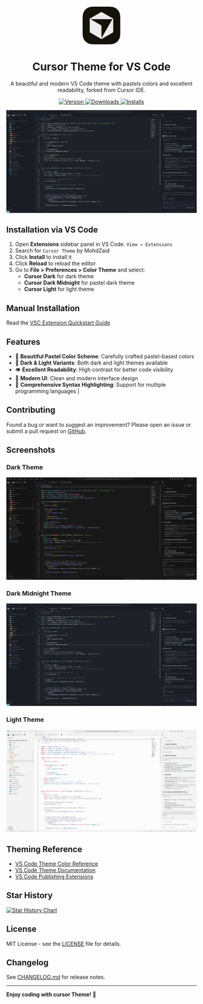 <p align="center">
  <img alt="Cursor Theme Logo" src="https://raw.githubusercontent.com/BioHazard786/cursor-theme-vscode/refs/heads/main/icon.png" width="100" />
</p>
<h1 align="center">
  Cursor Theme for VS Code
</h1>
<p align="center">
  A beautiful and modern VS Code theme with pastels colors and excellent readability, forked from Cursor IDE.
</p>
<p align="center">
  <a href="https://marketplace.visualstudio.com/items?itemName=MohdZaid.cursor-theme">
    <img alt="Version" src="https://img.shields.io/visual-studio-marketplace/v/MohdZaid.cursor-theme?color=brightgreen" />
  </a>
  <a href="https://marketplace.visualstudio.com/items?itemName=MohdZaid.cursor-theme">
    <img alt="Downloads" src="https://img.shields.io/visual-studio-marketplace/d/MohdZaid.cursor-theme" />
  </a>
  <a href="https://marketplace.visualstudio.com/items?itemName=MohdZaid.cursor-theme">
    <img alt="Installs" src="https://img.shields.io/visual-studio-marketplace/i/MohdZaid.cursor-theme" />
  </a>
</p>

![Cursor Theme Demo](https://raw.githubusercontent.com/BioHazard786/cursor-theme-vscode/refs/heads/main/images/cursor-dark-midnight.png)

## Installation via VS Code

1. Open **Extensions** sidebar panel in VS Code. `View → Extensions`
2. Search for `Cursor Theme` by MohdZaid
3. Click **Install** to install it
4. Click **Reload** to reload the editor
5. Go to **File > Preferences > Color Theme** and select:
   - **Cursor Dark** for dark theme
   - **Cursor Dark Midnight** for pastel dark theme
   - **Cursor Light** for light theme

## Manual Installation

Read the [VSC Extension Quickstart Guide](https://github.com/BioHazard786/cursor-theme-vscode/blob/main/vsc-extension-quickstart.md)

## Features

- 🎨 **Beautiful Pastel Color Scheme**: Carefully crafted pastel-based colors
- 🌙 **Dark & Light Variants**: Both dark and light themes available
- 👁️ **Excellent Readability**: High contrast for better code visibility
- 🔧 **Modern UI**: Clean and modern interface design
- 📝 **Comprehensive Syntax Highlighting**: Support for multiple programming languages          |

## Contributing

Found a bug or want to suggest an improvement? Please open an issue or submit a pull request on [GitHub](https://github.com/BioHazard786/cursor-theme-vscode).

## Screenshots

### Dark Theme

![Cursor Dark Theme](https://raw.githubusercontent.com/BioHazard786/cursor-theme-vscode/refs/heads/main/images/cursor-dark.png)

### Dark Midnight Theme

![Cursor Dark Theme](https://raw.githubusercontent.com/BioHazard786/cursor-theme-vscode/refs/heads/main/images/cursor-dark-midnight.png)

### Light Theme

![Cursor Light Theme](https://raw.githubusercontent.com/BioHazard786/cursor-theme-vscode/refs/heads/main/images/cursor-light.png)

## Theming Reference

- [VS Code Theme Color Reference](https://code.visualstudio.com/docs/getstarted/theme-color-reference)
- [VS Code Theme Documentation](https://code.visualstudio.com/docs/extensions/themes-snippets-colorizers)
- [VS Code Publishing Extensions](https://code.visualstudio.com/docs/extensions/publish-extension)

## Star History

<a href="https://www.star-history.com/#BioHazard786/cursor-theme-vscode&Date">
 <picture>
   <source media="(prefers-color-scheme: dark)" srcset="https://api.star-history.com/svg?repos=BioHazard786/cursor-theme-vscode&type=Date&theme=dark" />
   <source media="(prefers-color-scheme: light)" srcset="https://api.star-history.com/svg?repos=BioHazard786/cursor-theme-vscode&type=Date" />
   <img alt="Star History Chart" src="https://api.star-history.com/svg?repos=BioHazard786/cursor-theme-vscode&type=Date" />
 </picture>
</a>

## License

MIT License - see the [LICENSE](LICENSE) file for details.

## Changelog

See [CHANGELOG.md](CHANGELOG.md) for release notes.

---

**Enjoy coding with cursor Theme!** 🎨
